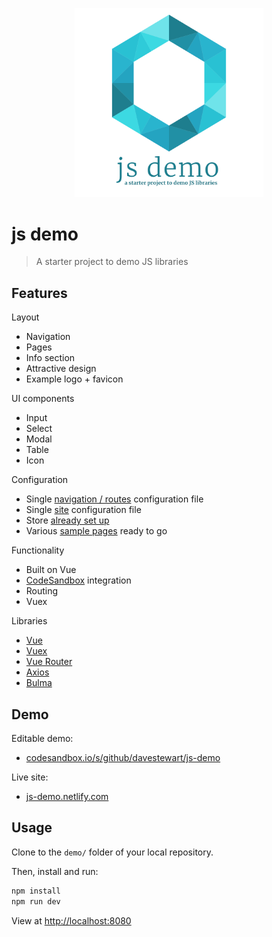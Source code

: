<p align="center"><img src="src/app/assets/logo.png" width="60%"></p>

# js demo

> A starter project to demo JS libraries

## Features

Layout

- Navigation
- Pages
- Info section
- Attractive design
- Example logo + favicon

UI components

- Input
- Select
- Modal
- Table
- Icon

Configuration

- Single [navigation / routes](https://github.com/davestewart/js-demo/blob/master/src/app/config/navgation.js) configuration file
- Single [site](https://github.com/davestewart/js-demo/blob/master/src/app/config/site.js) configuration file
- Store [already set up](https://github.com/davestewart/js-demo/blob/master/src/app/data/store.js)
- Various [sample pages](https://github.com/davestewart/js-demo/tree/master/src/app/pages) ready to go

Functionality

- Built on Vue
- [CodeSandbox](https://codesandbox.io/) integration
- Routing
- Vuex

Libraries

- [Vue](https://vuejs.org/)
- [Vuex](https://vuex.vuejs.org/)
- [Vue Router](https://router.vuejs.org/)
- [Axios](https://github.com/axios/axios)
- [Bulma](https://bulma.io/)

## Demo

Editable demo:

- [codesandbox.io/s/github/davestewart/js-demo](https://codesandbox.io/s/github/davestewart/js-demo)

Live site:

- [js-demo.netlify.com](https://js-demo.netlify.com)

## Usage

Clone to the `demo/` folder of your local repository.

Then, install and run:

```bash
npm install
npm run dev
```

View at [http://localhost:8080](http://localhost:8080)


